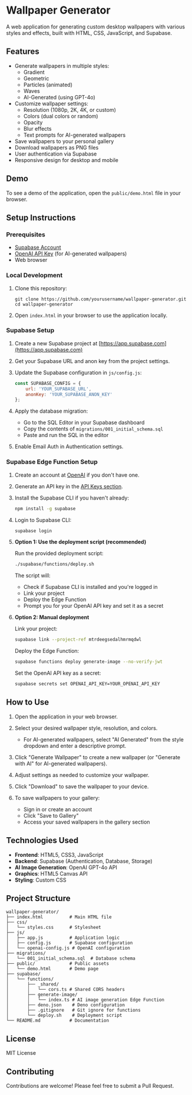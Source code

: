 # Wallpaper Generator

A web application for generating custom desktop wallpapers with various styles and effects, built with HTML, CSS, JavaScript, and Supabase.

## Features

- Generate wallpapers in multiple styles:
  - Gradient
  - Geometric
  - Particles (animated)
  - Waves
  - AI-Generated (using GPT-4o)
- Customize wallpaper settings:
  - Resolution (1080p, 2K, 4K, or custom)
  - Colors (dual colors or random)
  - Opacity
  - Blur effects
  - Text prompts for AI-generated wallpapers
- Save wallpapers to your personal gallery
- Download wallpapers as PNG files
- User authentication via Supabase
- Responsive design for desktop and mobile

## Demo

To see a demo of the application, open the `public/demo.html` file in your browser.

## Setup Instructions

### Prerequisites

- [Supabase Account](https://supabase.com/)
- [OpenAI API Key](https://platform.openai.com/api-keys) (for AI-generated wallpapers)
- Web browser

### Local Development

1. Clone this repository:
   ```
   git clone https://github.com/yourusername/wallpaper-generator.git
   cd wallpaper-generator
   ```

2. Open `index.html` in your browser to use the application locally.

### Supabase Setup

1. Create a new Supabase project at [https://app.supabase.com](https://app.supabase.com)

2. Get your Supabase URL and anon key from the project settings.

3. Update the Supabase configuration in `js/config.js`:
   ```javascript
   const SUPABASE_CONFIG = {
       url: 'YOUR_SUPABASE_URL',
       anonKey: 'YOUR_SUPABASE_ANON_KEY'
   };
   ```

4. Apply the database migration:
   - Go to the SQL Editor in your Supabase dashboard
   - Copy the contents of `migrations/001_initial_schema.sql`
   - Paste and run the SQL in the editor

5. Enable Email Auth in Authentication settings.

### Supabase Edge Function Setup

1. Create an account at [OpenAI](https://platform.openai.com/) if you don't have one.

2. Generate an API key in the [API Keys section](https://platform.openai.com/api-keys).

3. Install the Supabase CLI if you haven't already:
   ```bash
   npm install -g supabase
   ```

4. Login to Supabase CLI:
   ```bash
   supabase login
   ```

5. **Option 1: Use the deployment script (recommended)**
   
   Run the provided deployment script:
   ```bash
   ./supabase/functions/deploy.sh
   ```
   
   The script will:
   - Check if Supabase CLI is installed and you're logged in
   - Link your project
   - Deploy the Edge Function
   - Prompt you for your OpenAI API key and set it as a secret

6. **Option 2: Manual deployment**
   
   Link your project:
   ```bash
   supabase link --project-ref mtrdeegsedalhmrmqdwl
   ```

   Deploy the Edge Function:
   ```bash
   supabase functions deploy generate-image --no-verify-jwt
   ```

   Set the OpenAI API key as a secret:
   ```bash
   supabase secrets set OPENAI_API_KEY=YOUR_OPENAI_API_KEY
   ```

## How to Use

1. Open the application in your web browser.

2. Select your desired wallpaper style, resolution, and colors.
   - For AI-generated wallpapers, select "AI Generated" from the style dropdown and enter a descriptive prompt.

3. Click "Generate Wallpaper" to create a new wallpaper (or "Generate with AI" for AI-generated wallpapers).

4. Adjust settings as needed to customize your wallpaper.

5. Click "Download" to save the wallpaper to your device.

6. To save wallpapers to your gallery:
   - Sign in or create an account
   - Click "Save to Gallery"
   - Access your saved wallpapers in the gallery section

## Technologies Used

- **Frontend**: HTML5, CSS3, JavaScript
- **Backend**: Supabase (Authentication, Database, Storage)
- **AI Image Generation**: OpenAI GPT-4o API
- **Graphics**: HTML5 Canvas API
- **Styling**: Custom CSS

## Project Structure

```
wallpaper-generator/
├── index.html          # Main HTML file
├── css/
│   └── styles.css      # Stylesheet
├── js/
│   ├── app.js          # Application logic
│   ├── config.js       # Supabase configuration
│   └── openai-config.js # OpenAI configuration
├── migrations/
│   └── 001_initial_schema.sql  # Database schema
├── public/             # Public assets
│   └── demo.html       # Demo page
├── supabase/
│   └── functions/
│       ├── _shared/
│       │   └── cors.ts # Shared CORS headers
│       ├── generate-image/
│       │   └── index.ts # AI image generation Edge Function
│       ├── deno.json    # Deno configuration
│       ├── .gitignore   # Git ignore for functions
│       └── deploy.sh    # Deployment script
└── README.md           # Documentation
```

## License

MIT License

## Contributing

Contributions are welcome! Please feel free to submit a Pull Request.
